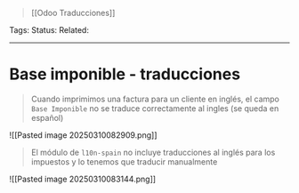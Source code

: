 > [[Odoo Traducciones]]

Tags: 
Status: 
Related: 

___

# Base imponible - traducciones

> Cuando imprimimos una factura para un cliente en inglés, el campo `Base Imponible` no se traduce correctamente al ingles (se queda en español)

![[Pasted image 20250310082909.png]]

 > El módulo de `l10n-spain` no incluye traducciones al inglés para los impuestos y lo tenemos que traducir manualmente
 
![[Pasted image 20250310083144.png]]

